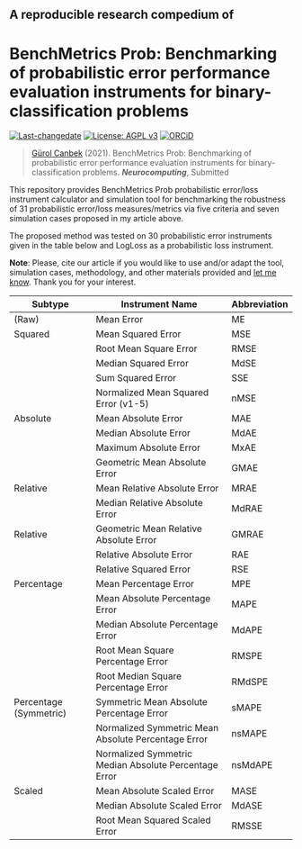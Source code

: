 ## A reproducible research compedium of
# BenchMetrics Prob: Benchmarking of probabilistic error performance evaluation instruments for binary-classification problems

[![Last-changedate](https://img.shields.io/badge/last%20change-2021--01--19-brightgreen.svg)](https://github.com/gurol/BenchMetricsProb) [![License: AGPL v3](https://img.shields.io/badge/License-AGPL%20v3-blue.svg)](https://www.gnu.org/licenses/agpl-3.0)  [![ORCiD](https://img.shields.io/badge/ORCiD-0000--0002--9337--097X-green.svg)](https://orcid.org/0000-0002-9337-097X)

> [Gürol Canbek](http:gurol.canbek.com/Publications) (2021). BenchMetrics Prob: Benchmarking of probabilistic error performance evaluation instruments for binary-classification problems. ***Neurocomputing***, Submitted

This repository provides BenchMetrics Prob probabilistic error/loss instrument calculator and simulation tool for benchmarking the robustness of 31 probabilistic error/loss measures/metrics via five criteria and seven simulation cases proposed in my article above.

The proposed method was tested on 30 probabilistic error instruments given in the table below and LogLoss as a probabilistic loss instrument.

__**Note**__: Please, cite our article if you would like to use and/or adapt the tool, simulation cases, methodology, and other materials provided and [let me know](mailto:gurol44@gmail.com?subject=Meta-Metrics-Prob). Thank you for your interest.

| Subtype                  | Instrument Name                                       | Abbreviation |
|--------------------------|-------------------------------------------------------|--------------|
| (Raw)                    | Mean Error                                            | ME           |
| Squared                  | Mean Squared Error                                    | MSE          |
|                          | Root Mean Square Error                                | RMSE         |
|                          | Median Squared Error                                  | MdSE         |
|                          | Sum Squared Error                                     | SSE          |
|                          | Normalized Mean Squared Error (v1-5)                  | nMSE         |
| Absolute                 | Mean Absolute Error                                   | MAE          |
|                          | Median Absolute Error                                 | MdAE         |
|                          | Maximum Absolute Error                                | MxAE         |
|                          | Geometric Mean Absolute Error                         | GMAE         |
| Relative                 | Mean Relative Absolute Error                          | MRAE         |
|                          | Median Relative Absolute Error                        | MdRAE        |
| Relative                 | Geometric Mean Relative Absolute Error                | GMRAE        |
|                          | Relative Absolute Error                               | RAE          |
|                          | Relative Squared Error                                | RSE          |
| Percentage               | Mean Percentage Error                                 | MPE          |
|                          | Mean Absolute Percentage Error                        | MAPE         |
|                          | Median Absolute Percentage Error                      | MdAPE        |
|                          | Root Mean Square Percentage Error                     | RMSPE        |
|                          | Root Median Square Percentage Error                   | RMdSPE       |
| Percentage   (Symmetric) | Symmetric Mean Absolute Percentage Error              | sMAPE        |
|                          | Normalized Symmetric Mean Absolute Percentage Error   | nsMAPE       |
|                          | Normalized Symmetric Median Absolute Percentage Error | nsMdAPE      |
| Scaled                   | Mean Absolute Scaled Error                            | MASE         |
|                          | Median Absolute Scaled Error                          | MdASE        |
|                          | Root Mean Squared Scaled Error                        | RMSSE        |
